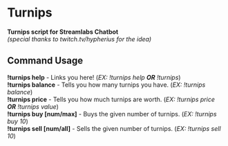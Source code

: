 # Turnips
**Turnips script for Streamlabs Chatbot**  
*(special thanks to twitch.tv/hypherius for the idea)*

## Command Usage

**!turnips help** - Links you here! (*EX: !turnips help **OR** !turnips*)  
**!turnips balance** - Tells you how many turnips you have. (*EX: !turnips balance*)  
**!turnips price** - Tells you how much turnips are worth. (*EX: !turnips price **OR** !turnips value*)  
**!turnips buy [num/max]** - Buys the given number of turnips. (*EX: !turnips buy 10*)  
**!turnips sell [num/all]** - Sells the given number of turnips. (*EX: !turnips sell 10*)
